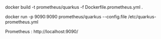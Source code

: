 docker build -t prometheus/quarkus -f Dockerfile.prometheus.yml  .

docker run -p 9090:9090 prometheus/quarkus --config.file /etc/quarkus-prometheus.yml

Prometheus : http://localhost:9090/